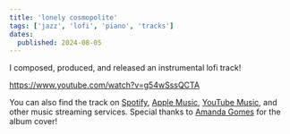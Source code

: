 ```yaml
---
title: 'lonely cosmopolite'
tags: ['jazz', 'lofi', 'piano', 'tracks']
dates:
  published: 2024-08-05
---
```


I composed, produced, and released an instrumental lofi track!

https://www.youtube.com/watch?v=g54wSssQCTA

You can also find the track on
[Spotify](https://open.spotify.com/track/62D6HKfuNWbQQQHXiIhXOn),
[Apple Music](https://music.apple.com/us/album/lonely-cosmopolite-single/1759658603),
[YouTube Music](https://music.youtube.com/watch?v=g54wSssQCTA), and other music
streaming services. Special thanks to
[Amanda Gomes](https://www.instagram.com/hello._neko) for the album cover!
